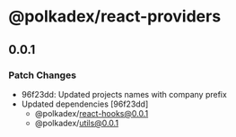 # @polkadex/react-providers

## 0.0.1

### Patch Changes

- 96f23dd: Updated projects names with company prefix
- Updated dependencies [96f23dd]
  - @polkadex/react-hooks@0.0.1
  - @polkadex/utils@0.0.1
